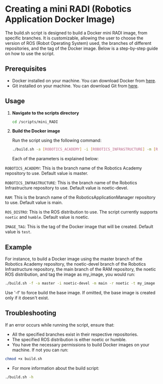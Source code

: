 # Creating a mini RADI (Robotics Application Docker Image)

The build.sh script is designed to build a Docker mini RADI image, from specific branches. It is customizable, allowing the user to choose the version of ROS (Robot Operating System) used, the branches of different repositories, and the tag of the Docker image. Below is a step-by-step guide on how to use the script.

## Prerequisites
- Docker installed on your machine. You can download Docker from [here](https://www.docker.com/products/docker-desktop).
- Git installed on your machine. You can download Git from [here](https://git-scm.com/downloads).

## Usage

1. **Navigate to the scripts directory**
    
    ```bash
    cd /scripts/mini_RADI
    ```

2. **Build the Docker image**
    
    Run the script using the following command:
    
    ```bash
    ./build.sh -a [ROBOTICS_ACADEMY] -i [ROBOTICS_INFRASTRUCTURE] -m [RAM] -r [ROS_DISTRO] -t [IMAGE_TAG]

    ```

    Each of the parameters is explained below:

`ROBOTICS_ACADEMY`: This is the branch name of the Robotics Academy repository to use. Default value is master.

`ROBOTICS_INFRASTRUCTURE`: This is the branch name of the Robotics Infrastructure repository to use. Default value is noetic-devel.

`RAM`: This is the branch name of the RoboticsApplicationManager repository to use. Default value is main.

`ROS_DISTRO`: This is the ROS distribution to use. The script currently supports `noetic` and `humble`. Default value is noetic.

`IMAGE_TAG`: This is the tag of the Docker image that will be created. Default value is `test`.
## Example

For instance, to build a Docker image using the master branch of the Robotics Academy repository, the noetic-devel branch of the Robotics Infrastructure repository, the main branch of the RAM repository, the noetic ROS distribution, and tag the image as my_image, you would run:

```bash
./build.sh -f -a master -i noetic-devel -m main -r noetic -t my_image
```
Use '-f' to force build the base image. If omitted, the base image is created only if it doesn't exist.
## Troubleshooting

If an error occurs while running the script, ensure that:

- All the specified branches exist in their respective repositories.
- The specified ROS distribution is either noetic or humble.
- You have the necessary permissions to build Docker images on your machine. If not you can run:

```bash
chmod +x build.sh
```
- For more information about the build script:

```bash
./build.sh -h
```
